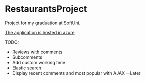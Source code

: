 # RestaurantsProject
Project for my graduation at SoftUni.

[The application is hosted in azure](https://restaurantsplatform.azurewebsites.net/ "Restaurants Platform")

TODO:
* Reviews with comments
* Subcomments
* Add custom working time
* Elastic search
* Display recent comments and most popular with AJAX --Later